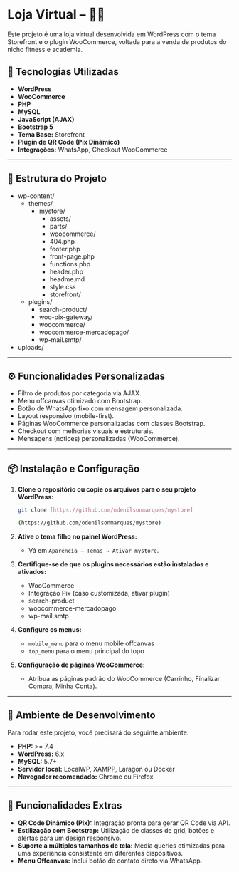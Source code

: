 # Loja Virtual – 🏋️‍♀️

Este projeto é uma loja virtual desenvolvida em WordPress com o tema Storefront e o plugin WooCommerce, voltada para a venda de produtos do nicho fitness e academia.

## 🚀 Tecnologias Utilizadas

- **WordPress**
- **WooCommerce**
- **PHP**
- **MySQL**
- **JavaScript (AJAX)**
- **Bootstrap 5**
- **Tema Base:** Storefront
- **Plugin de QR Code (Pix Dinâmico)**
- **Integrações:** WhatsApp, Checkout WooCommerce

---

## 📁 Estrutura do Projeto
- wp-content/
  - themes/
    - mystore/
      - assets/
      - parts/
      - woocommerce/
      - 404.php
      - footer.php
      - front-page.php
      - functions.php
      - header.php
      - headme.md
      - style.css
      - storefront/
  - plugins/
    - search-product/
    - woo-pix-gateway/
    - woocommerce/
    - woocommerce-mercadopago/
    - wp-mail.smtp/
- uploads/



---

## ⚙️ Funcionalidades Personalizadas

- Filtro de produtos por categoria via AJAX.
- Menu offcanvas otimizado com Bootstrap.
- Botão de WhatsApp fixo com mensagem personalizada.
- Layout responsivo (mobile-first).
- Páginas WooCommerce personalizadas com classes Bootstrap.
- Checkout com melhorias visuais e estruturais.
- Mensagens (notices) personalizadas (WooCommerce).

---

## 📦 Instalação e Configuração

1.  **Clone o repositório ou copie os arquivos para o seu projeto WordPress:**

    ```bash
    git clone [https://github.com/odenilsonmarques/mystore]

    (https://github.com/odenilsonmarques/mystore)

    ```

2.  **Ative o tema filho no painel WordPress:**

    * Vá em `Aparência → Temas → Ativar mystore`.

3.  **Certifique-se de que os plugins necessários estão instalados e ativados:**

    * WooCommerce
    * Integração Pix (caso customizada, ativar plugin)
    * search-product
    * woocommerce-mercadopago
    * wp-mail.smtp
    

4.  **Configure os menus:**

    * `mobile_menu` para o menu mobile offcanvas
    * `top_menu` para o menu principal do topo

5.  **Configuração de páginas WooCommerce:**

    * Atribua as páginas padrão do WooCommerce (Carrinho, Finalizar Compra, Minha Conta).

---

## 🧪 Ambiente de Desenvolvimento

Para rodar este projeto, você precisará do seguinte ambiente:

* **PHP:** >= 7.4
* **WordPress:** 6.x
* **MySQL:** 5.7+
* **Servidor local:** LocalWP, XAMPP, Laragon ou Docker
* **Navegador recomendado:** Chrome ou Firefox

---

## 🧩 Funcionalidades Extras

* **QR Code Dinâmico (Pix):** Integração pronta para gerar QR Code via API.
* **Estilização com Bootstrap:** Utilização de classes de grid, botões e alertas para um design responsivo.
* **Suporte a múltiplos tamanhos de tela:** Media queries otimizadas para uma experiência consistente em diferentes dispositivos.
* **Menu Offcanvas:** Inclui botão de contato direto via WhatsApp.